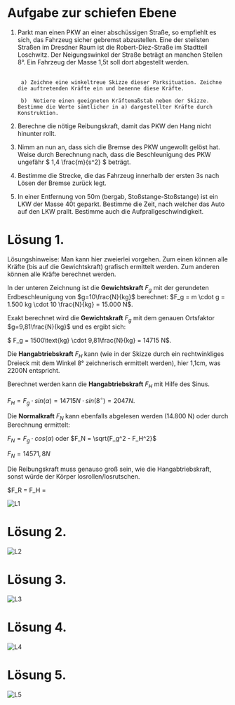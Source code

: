 # Aufgabe zur schiefen Ebene

1. Parkt man einen PKW an einer abschüssigen Straße, so empfiehlt es sich, das Fahrzeug sicher gebremst abzustellen. Eine der steilsten Straßen im Dresdner Raum ist die Robert-Diez-Straße im Stadtteil Loschwitz. Der Neigungswinkel der Straße beträgt an manchen Stellen 8°. Ein Fahrzeug der Masse 1,5t soll dort abgestellt werden. <br> <br>
       
        a) Zeichne eine winkeltreue Skizze dieser Parksituation. Zeichne die auftretenden Kräfte ein und benenne diese Kräfte.

        b)  Notiere einen geeigneten Kräftemaßstab neben der Skizze. Bestimme die Werte sämtlicher in a) dargestellter Kräfte durch Konstruktion.

2. Berechne die nötige Reibungskraft, damit das PKW den Hang nicht hinunter rollt.

3. Nimm an nun an, dass sich die Bremse des PKW ungewollt gelöst hat. Weise durch 	Berechnung nach, dass die Beschleunigung des PKW ungefähr $ 1,4 \frac{m}{s^2} $ beträgt.

4. Bestimme die Strecke, die das Fahrzeug innerhalb der ersten 3s nach Lösen der Bremse zurück legt.

5. In einer Entfernung von 50m (bergab, Stoßstange-Stoßstange) ist ein LKW der Masse 40t geparkt. Bestimme die Zeit, nach welcher das Auto auf den LKW prallt. Bestimme auch die Aufprallgeschwindigkeit.

# Lösung 1.

Lösungshinweise: Man kann hier zweierlei vorgehen. Zum einen können alle Kräfte (bis auf die Gewichtskraft) grafisch ermittelt werden. Zum anderen können alle Kräfte berechnet werden.

In der unteren Zeichnung ist die __Gewichtskraft__ $F_g$ mit der gerundeten Erdbeschleunigung von $g=10\frac{N}{kg}$ berechnet: $F_g = m \cdot g = 1.500 kg \cdot 10 \frac{N}{kg} = 15.000 N$.

Exakt berechnet wird die __Gewichtskraft__ $F_g$ mit dem genauen Ortsfaktor $g=9,81\frac{N}{kg}$ und es ergibt sich:

$ F_g = 1500\text{kg} \cdot 9,81\frac{N}{kg} = 14715 N$.

Die __Hangabtriebskraft__ $F_H$ kann (wie in der Skizze durch ein rechtwinkliges Dreieck mit dem Winkel 8° zeichnerisch ermittelt werden), hier 1,1cm, was 2200N entspricht.

Berechnet werden kann die __Hangabtriebskraft__ $F_H$ mit Hilfe des Sinus.

$F_H = F_g \cdot sin(\alpha) = 14715 N \cdot sin(8^\circ) = 2047 N$.

Die __Normalkraft__ $F_N$ kann ebenfalls abgelesen werden (14.800 N) oder durch Berechnung ermittelt:

$F_N = F_g \cdot cos(\alpha)$ oder $F_N = \sqrt{F_g^2 - F_H^2}$

$F_N = 14571,8 N$

Die Reibungskraft muss genauso groß sein, wie die Hangabtriebskraft, sonst würde der Körper losrollen/losrutschen.

$F_R = F_H = 

![L1](https://diversewolken.ddns.net/nextcloud/index.php/s/AGcpFGySB5mbyb8/download)

# Lösung 2.

![L2](https://diversewolken.ddns.net/nextcloud/index.php/s/f6bjw54qdmgywnH/download)

# Lösung 3.

![L3](https://diversewolken.ddns.net/nextcloud/index.php/s/npPbHfLqCiCAWR2/download)

# Lösung 4.

![L4](https://diversewolken.ddns.net/nextcloud/index.php/s/z52NZSrJE8AxFTf/download)

# Lösung 5.

![L5](https://diversewolken.ddns.net/nextcloud/index.php/s/XnSCfCAw6Jx9W9k/download)